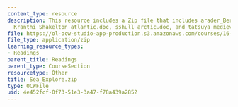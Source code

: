 ```yaml
---
content_type: resource
description: This resource includes a Zip file that includes arader_Bering.doc, cht_swordfishing.doc,
  Kranthi_Shakelton_atlantic.doc, sshull_arctic.doc, and tatsuya_medieval_sea.doc.
file: https://ol-ocw-studio-app-production.s3.amazonaws.com/courses/16-423j-aerospace-biomedical-and-life-support-engineering-spring-2006/4e452fcf0f7351e33a47f78a439a2852_Sea_Explore.zip
file_type: application/zip
learning_resource_types:
- Readings
parent_title: Readings
parent_type: CourseSection
resourcetype: Other
title: Sea_Explore.zip
type: OCWFile
uid: 4e452fcf-0f73-51e3-3a47-f78a439a2852
---
```

